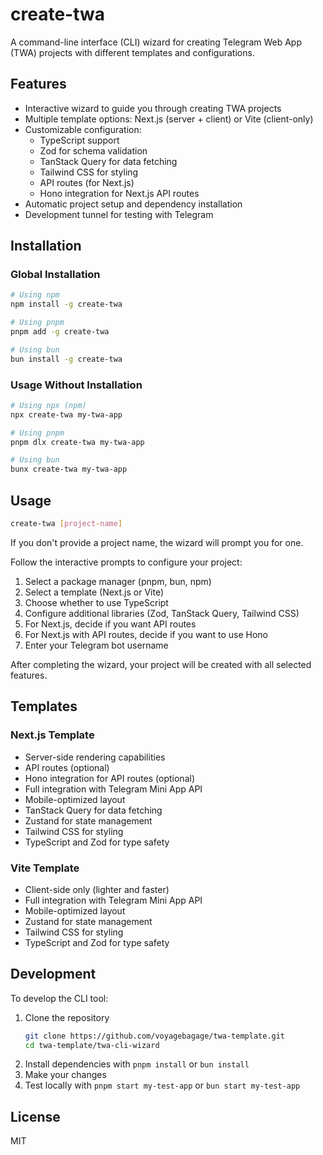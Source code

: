 # create-twa

A command-line interface (CLI) wizard for creating Telegram Web App (TWA) projects with different templates and configurations.

## Features

- Interactive wizard to guide you through creating TWA projects
- Multiple template options: Next.js (server + client) or Vite (client-only)
- Customizable configuration:
  - TypeScript support
  - Zod for schema validation
  - TanStack Query for data fetching
  - Tailwind CSS for styling
  - API routes (for Next.js)
  - Hono integration for Next.js API routes
- Automatic project setup and dependency installation
- Development tunnel for testing with Telegram

## Installation

### Global Installation

```bash
# Using npm
npm install -g create-twa

# Using pnpm
pnpm add -g create-twa

# Using bun
bun install -g create-twa
```

### Usage Without Installation

```bash
# Using npx (npm)
npx create-twa my-twa-app

# Using pnpm
pnpm dlx create-twa my-twa-app

# Using bun
bunx create-twa my-twa-app
```

## Usage

```bash
create-twa [project-name]
```

If you don't provide a project name, the wizard will prompt you for one.

Follow the interactive prompts to configure your project:

1. Select a package manager (pnpm, bun, npm)
2. Select a template (Next.js or Vite)
3. Choose whether to use TypeScript
4. Configure additional libraries (Zod, TanStack Query, Tailwind CSS)
5. For Next.js, decide if you want API routes
6. For Next.js with API routes, decide if you want to use Hono
7. Enter your Telegram bot username

After completing the wizard, your project will be created with all selected features.

## Templates

### Next.js Template

- Server-side rendering capabilities
- API routes (optional)
- Hono integration for API routes (optional)
- Full integration with Telegram Mini App API
- Mobile-optimized layout
- TanStack Query for data fetching
- Zustand for state management
- Tailwind CSS for styling
- TypeScript and Zod for type safety

### Vite Template

- Client-side only (lighter and faster)
- Full integration with Telegram Mini App API
- Mobile-optimized layout
- Zustand for state management
- Tailwind CSS for styling
- TypeScript and Zod for type safety

## Development

To develop the CLI tool:

1. Clone the repository
   ```bash
   git clone https://github.com/voyagebagage/twa-template.git
   cd twa-template/twa-cli-wizard
   ```
2. Install dependencies with `pnpm install` or `bun install`
3. Make your changes
4. Test locally with `pnpm start my-test-app` or `bun start my-test-app`

## License

MIT
